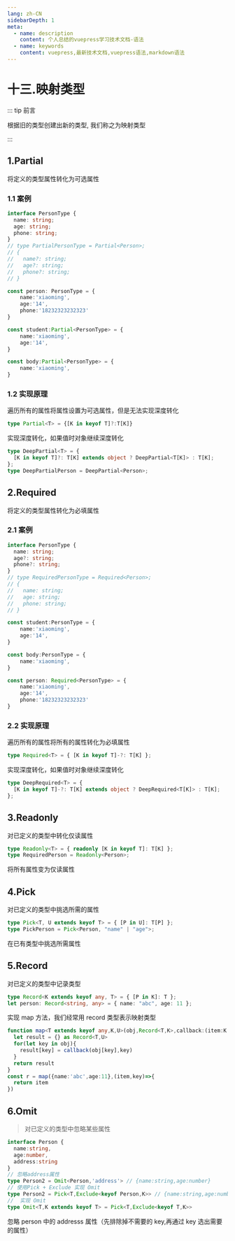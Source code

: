 ```yaml
---
lang: zh-CN
sidebarDepth: 1
meta:
  - name: description
    content: 个人总结的vuepress学习技术文档-语法
  - name: keywords
    content: vuepress,最新技术文档,vuepress语法,markdown语法
---
```


# 十三.映射类型

::: tip 前言

根据旧的类型创建出新的类型, 我们称之为映射类型

:::

## 1.Partial

将定义的类型属性转化为可选属性

### 1.1 案例

```ts
interface PersonType {
  name: string;
  age: string;
  phone: string;
}
// type PartialPersonType = Partial<Person>;
// {
//   name?: string;
//   age?: string;
//   phone?: string;
// }

const person: PersonType = {
    name:'xiaoming',
    age:'14',
    phone:'18232323232323'
}

const student:Partial<PersonType> = {
    name:'xiaoming',
    age:'14',
}

const body:Partial<PersonType> = {
    name:'xiaoming',
}
```

### 1.2 实现原理

遍历所有的属性将属性设置为可选属性，但是无法实现深度转化

```ts
type Partial<T> = {[K in keyof T]?:T[K]}
```

实现深度转化，如果值时对象继续深度转化

```ts
type DeepPartial<T> = {
  [K in keyof T]?: T[K] extends object ? DeepPartial<T[K]> : T[K];
};
type DeepPartialPerson = DeepPartial<Person>;
```

## 2.Required

将定义的类型属性转化为必填属性

### 2.1 案例

```ts
interface PersonType {
  name: string;
  age?: string;
  phone?: string;
}
// type RequiredPersonType = Required<Person>;
// {
//   name: string;
//   age: string;
//   phone: string;
// }

const student:PersonType = {
    name:'xiaoming',
    age:'14',
}

const body:PersonType = {
    name:'xiaoming',
}

const person: Required<PersonType> = {
    name:'xiaoming',
    age:'14',
    phone:'18232323232323'
}
```

### 2.2 实现原理

遍历所有的属性将所有的属性转化为必填属性

```ts
type Required<T> = { [K in keyof T]-?: T[K] };
```

实现深度转化，如果值时对象继续深度转化

```ts
type DeepRequired<T> = {
  [K in keyof T]-?: T[K] extends object ? DeepRequired<T[K]> : T[K];
};
```

## 3.Readonly

对已定义的类型中转化仅读属性

```ts
type Readonly<T> = { readonly [K in keyof T]: T[K] };
type RequiredPerson = Readonly<Person>;
```

将所有属性变为仅读属性

## 4.Pick

对已定义的类型中挑选所需的属性

```ts
type Pick<T, U extends keyof T> = { [P in U]: T[P] };
type PickPerson = Pick<Person, "name" | "age">;
```

在已有类型中挑选所需属性

## 5.Record

对已定义的类型中记录类型

```ts
type Record<K extends keyof any, T> = { [P in K]: T };
let person: Record<string, any> = { name: "abc", age: 11 };
```

实现 map 方法，我们经常用 record 类型表示映射类型

```ts
function map<T extends keyof any,K,U>(obj,Record<T,K>,callback:(item:K,key:T)=>U){
  let result = {} as Record<T,U>
  for(let key in obj){
    result[key] = callback(obj[key],key)
  }
  return result
}
const r = map({name:'abc',age:11},(item,key)=>{
  return item
})
```

## 6.Omit

>对已定义的类型中忽略某些属性

```ts
interface Person {
  name:string,
  age:number,
  address:string
}
// 忽略address属性
type Person2 = Omit<Person,'address'> // {name:string,age:number}
// 使用Pick + Exclude 实现 Omit
type Person2 = Pick<T,Exclude<keyof Person,K>> // {name:string,age:number}
//  实现 Omit 
type Omit<T,K extends keyof T> = Pick<T,Exclude<keyof T,K>>
```

忽略 person 中的 addresss 属性（先排除掉不需要的 key,再通过 key 选出需要的属性）

